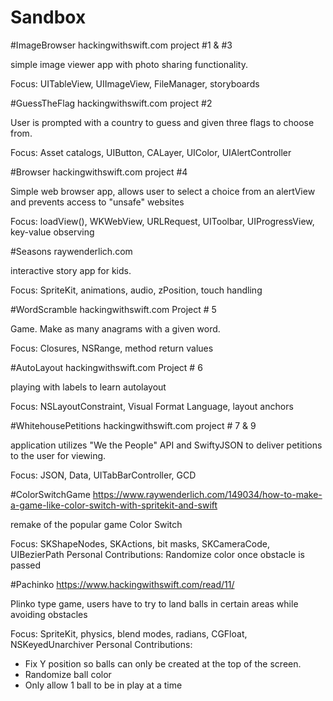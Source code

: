 # Sandbox

#ImageBrowser
hackingwithswift.com project #1 & #3

simple image viewer app with photo sharing functionality.

Focus: UITableView, UIImageView, FileManager, storyboards


#GuessTheFlag
hackingwithswift.com project  #2

User is prompted with a country to guess and given three flags to choose from.

Focus: Asset catalogs, UIButton, CALayer, UIColor, UIAlertController

#Browser 
hackingwithswift.com project #4

Simple web browser app, allows user to select a choice from an alertView and prevents access to "unsafe" websites

Focus: loadView(), WKWebView, URLRequest, UIToolbar, UIProgressView, key-value observing

#Seasons
raywenderlich.com

interactive story app for kids.

Focus: SpriteKit, animations, audio, zPosition, touch handling


#WordScramble
hackingwithswift.com Project # 5

Game. Make as many anagrams with a given word.

Focus: Closures, NSRange, method return values

#AutoLayout
hackingwithswift.com Project # 6

playing with labels to learn autolayout

Focus: NSLayoutConstraint, Visual Format Language, layout anchors

#WhitehousePetitions
hackingwithswift.com project # 7 & 9

application utilizes "We the People" API and SwiftyJSON to deliver petitions to the user for viewing.

Focus: JSON, Data, UITabBarController, GCD

#ColorSwitchGame
https://www.raywenderlich.com/149034/how-to-make-a-game-like-color-switch-with-spritekit-and-swift

remake of the popular game Color Switch

Focus: SKShapeNodes, SKActions, bit masks, SKCameraCode, UIBezierPath
Personal Contributions: Randomize color once obstacle is passed 

#Pachinko
https://www.hackingwithswift.com/read/11/

Plinko type game, users have to try to land balls in certain areas while avoiding obstacles

Focus: SpriteKit, physics, blend modes, radians, CGFloat, NSKeyedUnarchiver
Personal Contributions: 
- Fix Y position so balls can only be created at the top of the screen.
- Randomize ball color
- Only allow 1 ball to be in play at a time

